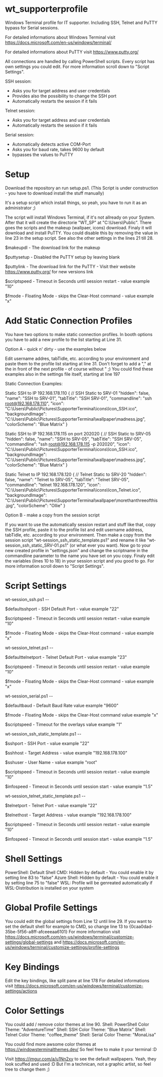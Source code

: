 # wt_supporterprofile
Windows Terminal profile for IT supporter.
Including SSH, Telnet and PuTTY bypass for Serial sessions.

For detailed informations about 
Windows Terminal visit https://docs.microsoft.com/en-us/windows/terminal/

For detailed informations about 
PuTTY visit https://www.putty.org/


All connections are handled by calling PowerShell scripts. 
Every script has own settings you could edit.
For more information scroll down to "Script Settings".


SSH session:
 - Asks you for target address and user credentials
 - Provides also the possibility to change the SSH port
 - Automatically restarts the session if it fails

Telnet session:
 - Asks you for target address and user credentials
 - Automatically restarts the session if it fails

Serial session:
 - Automatically detects active COM-Port
 - Asks you for baud rate, takes 9600 by default
 - bypasses the values to PuTTY



# Setup
Download the repository an run setup.ps1.
(This Script is under construction - you have to download install the stuff manually)

It's a setup script which install things, so yeah, you have to run it as an administrator ;)

The script will install Windows Terminal, if it's not allready on your System.
After that it will create the directorie "WT_SP" at "C:\Users\Public\".
There goes the scripts and the makeup (wallpaer, icons) download.
Finaly it will download and install PuTTY.
You could disable this by removing the value in line 23 in the setup script.
See also the other settings in the lines 21 till 28.

$makeupdl -
The download link for the makeup

$puttysetup -
Disabled the PuTTY setup by leaving blank

$puttylink -
The download link for the PuTTY - Visit their website https://www.putty.org/ for new versions link

$scriptspeed -
Timeout in Seconds until session restart - value example  "10"

$fmode -
Floating Mode - skips the Clear-Host command - value example  "x"



# Add Static Connection Profiles
You have two options to make static connection profiles. In booth options you have to add a new profile to the list starting at Line 31.


Option A - quick n' dirty - use the examples below

Edit username addres, tabTidle, etc. according to your environment and paste them to the profile list starting at line 31.
Don't forget to add a "," at the in front of the next profile - of course without "   ;)
You could find these examples also in the settings file itself, starting at line 197

Static Connection Examples:

Static SSH to IP 192.168.178.110
          {
                // SSH Static to SRV-01
                "hidden": false,
                "name": "SSH to SRV-01",
                "tabTitle": "SSH SRV-01",
                "commandline": "ssh root@192.168.178.110",
                "icon": "C:\\Users\\Public\\Pictures\\SupporterTerminal\\icons\\Icon_SSH.ico",
                "backgroundImage": "C:\\Users\\Public\\Pictures\\SupporterTerminal\\wallpaper\\madness.jpg",
                "colorScheme": "Blue Matrix"
          }

  Static SSH to IP 192.168.178.115 on port 202020
          {
                // SSH Static to SRV-05
                "hidden": false,
                "name": "SSH to SRV-05",
                "tabTitle": "SSH SRV-05",
                "commandline": "ssh root@192.168.178.115 -p 202020",
                "icon": "C:\\Users\\Public\\Pictures\\SupporterTerminal\\icons\\Icon_SSH.ico",
                "backgroundImage": "C:\\Users\\Public\\Pictures\\SupporterTerminal\\wallpaper\\madness.jpg",
                "colorScheme": "Blue Matrix"
          }

  Static Telnet to IP 192.168.178.120
          {
                // Telnet Static to SRV-20
                "hidden": false,
                "name": "Telnet to SRV-05",
                "tabTitle": "Telnet SRV-05",
                "commandline": "telnet 192.168.178.120",
                "icon": "C:\\Users\\Public\\Pictures\\SupporterTerminal\\icons\\Icon_Telnet.ico",
                "backgroundImage": "C:\\Users\\Public\\Pictures\\SupporterTerminal\\wallpaper\\morethanthreeofthis.jpg",
                "colorScheme": "Ollie"
          }


Option B - make a copy from the session script

If you want to use the automatically session restart and stuff like that, copy the SSH profile, paste it to the profile list
and edit username address, tabTidle, etc. according to your environment.
Then make a copy from the session script "wt-session_ssh_static_template.ps1" and rename it like "wt-session_ssh_static_SRV-01.ps1" (or what ever you want).
Now go to your new created profile in "settings.json" and change the scriptname in the commandline parameter to the name you have set on you copy.
Finaly edit the variables (lines 10 to 18) in your session script and you good to go. For more information scroll down to "Script Settings".



# Script Settings

wt-session_ssh.ps1 --

$defaultsshport -
SSH Default Port - value example  "22"

$scriptspeed -
Timeout in Seconds until session restart - value example  "10"

$fmode -
Floating Mode - skips the Clear-Host command - value example  "x"


wt-session_telnet.ps1 --

$defaulttelnetport -
Telnet Default Port - value example  "23"

$scriptspeed -
Timeout in Seconds until session restart - value example  "10"

$fmode -
Floating Mode - skips the Clear-Host command - value example  "x"


wt-session_serial.ps1 --

$defaultbaud -
Default Baud Rate                 				value example  "9600"

$fmode -
Floating Mode - skips the Clear-Host command  	value example  "x"

$scriptspeed -
Timeout for the overlays            			value example  "1"


wt-session_ssh_static_template.ps1 --

$sshport -
SSH Port - value example  "22"

$sshhost -
Target Address - value example  "192.168.178.100"

$sshuser -
User Name - value example  "root"

$scriptspeed -
Timeout in Seconds until session restart - value example  "10"

$infospeed -
Timeout in Seconds until session start - value example  "1.5"


wt-session_telnet_static_template.ps1 --

$telnetport -
Telnet Port - value example  "22"

$telnethost -
Target Address - value example  "192.168.178.100"

$scriptspeed -
Timeout in Seconds until session restart - value example  "10"

$infospeed -
Timeout in Seconds until session start - value example  "1.5"



# Shell Settings
PowerShell: Default Shell
CMD: Hidden by default - You could enable it by setting line 83 to "false"
Azure Shell: Hidden by default - You could enable it by setting line 75 to "false"
WSL: Profile will be genreated automatically if WSL-Distribution is installed on your system



# Global Profile Settings
You could edit the global settings from Line 12 until line 29.
If you want to set the default shell for example to CMD, so change line 13 to {0caa0dad-35be-5f56-a8ff-afceeeaa6101}
For more information visit https://docs.microsoft.com/en-us/windows/terminal/customize-settings/global-settings
and https://docs.microsoft.com/en-us/windows/terminal/customize-settings/profile-settings



# Key Bindings
Edit the key bindings, like split pane at line 178
For detailed informations visit
https://docs.microsoft.com/en-us/windows/terminal/customize-settings/actions



# Color Settings
You could add / remove color themes at line 90.
Shell: PowerShell  Color Theme: "AdventureTime"
Shell: SSH         Color Theme: "Blue Matrix"
Shell: Telnet      Color Theme: "coffee_theme"
Shell: Serial      Color Theme: "MonaLisa"

You could find more awsome color themes at https://windowsterminalthemes.dev/
So feel free to make it your terminal :D

Visit https://imgur.com/a/u1Nn2xy to see the default wallpapers.
Yeah, they look scuffed and used :D
But I'm a technican, not a graphic artist, so feel tree to change them ;)
